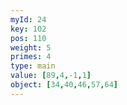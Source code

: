```yaml
---
myId: 24
key: 102
pos: 110
weight: 5
primes: 4
type: main
value: [89,4,-1,1]
object: [34,40,46,57,64]
---
```

